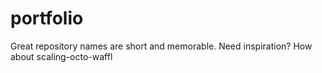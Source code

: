 # portfolio
Great repository names are short and memorable. Need inspiration? How about scaling-octo-waffl
